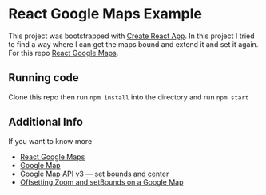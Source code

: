# React Google Maps Example

This project was bootstrapped with [Create React App](https://github.com/facebookincubator/create-react-app).
In this project I tried to find a way where I can get the maps bound and extend it and set it again. For this repo
[React Google Maps](https://github.com/tomchentw/react-google-maps).

## Running code
Clone this repo then run `npm install` into the directory and run `npm start`

## Additional Info

If you want to know more
* [React Google Maps](https://github.com/tomchentw/react-google-maps)
* [Google Map](https://developers.google.com/maps/documentation/javascript/tutorial)
* [Google Map API v3 — set bounds and center](https://stackoverflow.com/questions/1556921/google-map-api-v3-set-bounds-and-center)
* [Offsetting Zoom and setBounds on a Google Map](https://www.reonomy.com/blog/post/offsetting-bounds-and-zoom-on-a-google-map)